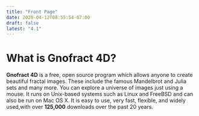 ```yaml
---
title: "Front Page"
date: 2020-04-12T08:55:54-07:00
draft: false
latest: "4.1"
---
```



# What is Gnofract 4D?

**Gnofract 4D** is a free, open source program which allows anyone to create beautiful fractal images.
These include the famous Mandelbrot and Julia sets and many more. 
You can explore a universe of images just using a mouse. 
It runs on Unix-based systems such as Linux and FreeBSD and can also be run on Mac OS X. 
It is easy to use, very fast, flexible, and widely used,with over **125,000** downloads over the past 20 years.



